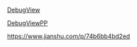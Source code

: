 [DebugView](https://docs.microsoft.com/en-us/sysinternals/downloads/debugview)

[DebugViewPP](https://github.com/CobaltFusion/DebugViewPP)

https://www.jianshu.com/p/74b6bb4bd2ed
